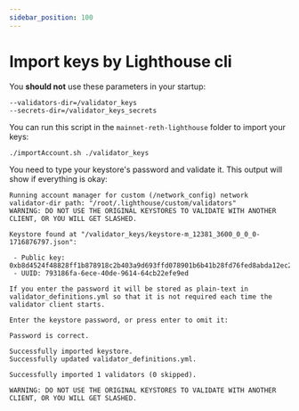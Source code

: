 ```yaml
---
sidebar_position: 100
---
```


# Import keys by Lighthouse cli


You **should not** use these parameters in your startup:

```
--validators-dir=/validator_keys
--secrets-dir=/validator_keys_secrets
```

You can run this script in the `mainnet-reth-lighthouse` folder to import your keys:

```bash
./importAccount.sh ./validator_keys
```

You need to type your keystore's password and validate it. This output will show if everything is okay:

```
Running account manager for custom (/network_config) network
validator-dir path: "/root/.lighthouse/custom/validators"
WARNING: DO NOT USE THE ORIGINAL KEYSTORES TO VALIDATE WITH ANOTHER CLIENT, OR YOU WILL GET SLASHED.

Keystore found at "/validator_keys/keystore-m_12381_3600_0_0_0-1716876797.json":

 - Public key: 0xb8d4524f48828ff1b878918c2b403a9d693ffd078901b6b41b28fd76fed8abda12ec2e8bafe3f9b9b80322c238a7412b
 - UUID: 793186fa-6ece-40de-9614-64cb22efe9ed

If you enter the password it will be stored as plain-text in validator_definitions.yml so that it is not required each time the validator client starts.

Enter the keystore password, or press enter to omit it:

Password is correct.

Successfully imported keystore.
Successfully updated validator_definitions.yml.

Successfully imported 1 validators (0 skipped).

WARNING: DO NOT USE THE ORIGINAL KEYSTORES TO VALIDATE WITH ANOTHER CLIENT, OR YOU WILL GET SLASHED.
```
